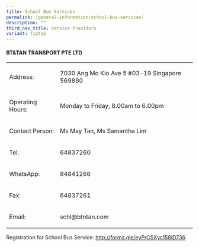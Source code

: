 ```yaml
---
title: School Bus Services
permalink: /general-information/school-bus-services/
description: ""
third_nav_title: Service Providers
variant: tiptap
---
```

<h4><strong>BT&amp;TAN TRANSPORT PTE LTD</strong></h4>
<table style="minWidth: 50px">
<colgroup>
<col>
<col>
</colgroup>
<tbody>
<tr>
<td rowspan="1" colspan="1">
<p>Address:</p>
</td>
<td rowspan="1" colspan="1">
<p>7030 Ang Mo Kio Ave 5 #03-19 Singapore 569880</p>
</td>
</tr>
<tr>
<td rowspan="1" colspan="1">
<p>Operating Hours:</p>
</td>
<td rowspan="1" colspan="1">
<p>Monday to Friday, 8.00am to 6.00pm</p>
</td>
</tr>
<tr>
<td rowspan="1" colspan="1">
<p>Contact Person:</p>
</td>
<td rowspan="1" colspan="1">
<p>Ms May Tan, Ms Samantha Lim</p>
</td>
</tr>
<tr>
<td rowspan="1" colspan="1">
<p>Tel:</p>
</td>
<td rowspan="1" colspan="1">
<p>64837260</p>
</td>
</tr>
<tr>
<td rowspan="1" colspan="1">
<p>WhatsApp:</p>
</td>
<td rowspan="1" colspan="1">
<p>84841266</p>
</td>
</tr>
<tr>
<td rowspan="1" colspan="1">
<p>Fax:</p>
</td>
<td rowspan="1" colspan="1">
<p>64837261</p>
</td>
</tr>
<tr>
<td rowspan="1" colspan="1">
<p>Email:</p>
</td>
<td rowspan="1" colspan="1">
<p><a rel="noopener noreferrer nofollow" target="_blank">schl@btntan.com</a>
</p>
</td>
</tr>
</tbody>
</table>
<p>Registration for School Bus Service: <a href="http://forms.gle/eyPrCSXyc158iD736" rel="noopener nofollow" target="_blank">http://forms.gle/eyPrCSXyc158iD736</a>
</p>
<p></p>